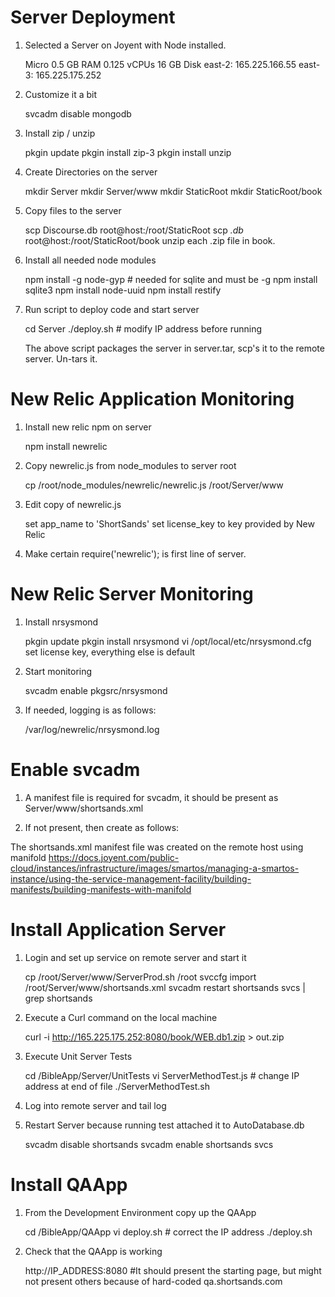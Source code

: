 Server Deployment
=================

1) Selected a Server on Joyent with Node installed.

	Micro 0.5 GB RAM 0.125 vCPUs 16 GB Disk
	east-2: 165.225.166.55
	east-3: 165.225.175.252

2) Customize it a bit

	svcadm disable mongodb
	
3) Install zip / unzip

	pkgin update
	pkgin install zip-3
	pkgin install unzip

4) Create Directories on the server

	mkdir Server
	mkdir Server/www
	mkdir StaticRoot
	mkdir StaticRoot/book
	
5) Copy files to the server

	scp Discourse.db root@host:/root/StaticRoot
	scp *.db* root@host:/root/StaticRoot/book
	unzip each .zip file in book.
	
6) Install all needed node modules

	npm install -g node-gyp   # needed for sqlite and must be -g
	npm install sqlite3
	npm install node-uuid
	npm install restify
	
7) Run script to deploy code and start server

	cd Server
	./deploy.sh  # modify IP address before running
	
	The above script packages the server in server.tar, 
	scp's it to the remote server.  Un-tars it.
	

New Relic Application Monitoring
================================

1) Install new relic npm on server

	npm install newrelic
	
2) Copy newrelic.js from node_modules to server root

	cp /root/node_modules/newrelic/newrelic.js /root/Server/www
	
3) Edit copy of newrelic.js

	set app_name to 'ShortSands'
	set license_key to key provided by New Relic
	
4) Make certain require('newrelic'); is first line of server.


New Relic Server Monitoring
===========================

1) Install nrsysmond

	pkgin update
	pkgin install nrsysmond
	vi /opt/local/etc/nrsysmond.cfg
		set license key, everything else is default 
		
2) Start monitoring

	svcadm enable pkgsrc/nrsysmond
	
3) If needed, logging is as follows:

	/var/log/newrelic/nrsysmond.log
	

Enable svcadm
=============

1) A manifest file is required for svcadm, it should be present as Server/www/shortsands.xml

2) If not present, then create as follows:

The shortsands.xml manifest file was created on the remote host using manifold
https://docs.joyent.com/public-cloud/instances/infrastructure/images/smartos/managing-a-smartos-instance/using-the-service-management-facility/building-manifests/building-manifests-with-manifold


Install Application Server
==========================
	
1) Login and set up service on remote server and start it

	cp /root/Server/www/ServerProd.sh /root
	svccfg import /root/Server/www/shortsands.xml
	svcadm restart shortsands
	svcs | grep shortsands
	
2) Execute a Curl command on the local machine

	curl -i http://165.225.175.252:8080/book/WEB.db1.zip > out.zip
	
3) Execute Unit Server Tests

	cd /BibleApp/Server/UnitTests
	vi ServerMethodTest.js   # change IP address at end of file
	./ServerMethodTest.sh
	
4) Log into remote server and tail log

5) Restart Server because running test attached it to AutoDatabase.db

	svcadm disable shortsands
	svcadm enable shortsands
	svcs

Install QAApp
=============

1) From the Development Environment copy up the QAApp

	cd /BibleApp/QAApp
	vi deploy.sh   # correct the IP address
	./deploy.sh
	
2) Check that the QAApp is working

	http://IP_ADDRESS:8080
	#It should present the starting page, but might not present others because of hard-coded qa.shortsands.com



